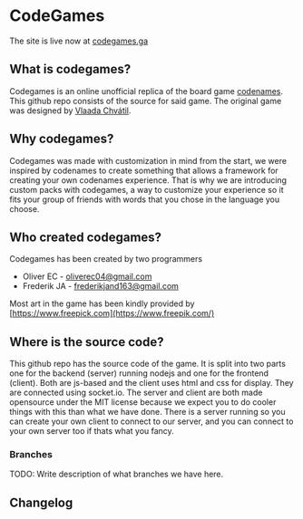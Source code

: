 # CodeGames
The site is live now at [codegames.ga](http://www.codegames.ga/)
## What is codegames?
Codegames is an online unofficial replica of the board game [codenames](https://boardgamegeek.com/boardgame/178900/codenamescodenames). This github repo consists of the source for said game. The original game was designed by [Vlaada Chvátil](https://boardgamegeek.com/boardgamedesigner/789/vlaada-chvatil).
## Why codegames?
Codegames was made with customization in mind from the start, we were inspired by codenames to create something that allows a framework for creating your own codenames experience. That is why we are introducing custom packs with codegames, a way to customize your experience so it fits your group of friends with words that you chose in the language you choose.
## Who created codegames?
Codegames has been created by two programmers
* Oliver EC - oliverec04@gmail.com
* Frederik JA - frederikjand163@gmail.com

Most art in the game has been kindly provided by [https://www.freepick.com](https://www.freepik.com/)

## Where is the source code?
This github repo has the source code of the game. It is split into two parts one for the backend (server) running nodejs and one for the frontend (client). Both are js-based and the client uses html and css for display. They are connected using socket.io. The server and client are both made opensource under the MIT license because we expect you to do cooler things with this than what we have done. There is a server running so you can create your own client to connect to our server, and you can connect to your own server too if thats what you fancy.
### Branches
TODO: Write description of what branches we have here.

## Changelog